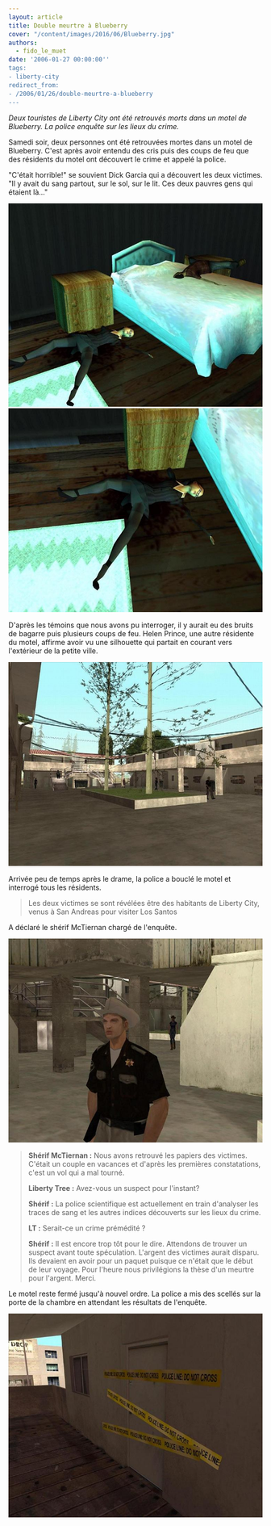 ```yaml
---
layout: article
title: Double meurtre à Blueberry
cover: "/content/images/2016/06/Blueberry.jpg"
authors:
  - fido_le_muet
date: '2006-01-27 00:00:00''
tags:
- liberty-city
redirect_from:
- /2006/01/26/double-meurtre-a-blueberry
---
```


_Deux touristes de Liberty City ont été retrouvés morts dans un motel de Blueberry. La police enquête sur les lieux du crime._

Samedi soir, deux personnes ont été retrouvées mortes dans un motel de Blueberry. C'est après avoir entendu des cris puis des coups de feu que des résidents du motel ont découvert le crime et appelé la police.

"C'était horrible!" se souvient Dick Garcia qui a découvert les deux victimes. "Il y avait du sang partout, sur le sol, sur le lit. Ces deux pauvres gens qui étaient là..."

![](/content/images/2005/01/Blueberry_Meurtre.jpg)
![](/content/images/2005/01/Blueberry_Fille.jpg)

D'après les témoins que nous avons pu interroger, il y aurait eu des bruits de bagarre puis plusieurs coups de feu. Helen Prince, une autre résidente du motel, affirme avoir vu une silhouette qui partait en courant vers l'extérieur de la petite ville.

![](/content/images/2005/01/Blueberry_motel.jpg)

Arrivée peu de temps après le drame, la police a bouclé le motel et interrogé tous les résidents.

> Les deux victimes se sont révélées être des habitants de Liberty City, venus à San Andreas pour visiter Los Santos

A déclaré le shérif McTiernan chargé de l'enquête.

![](/content/images/2005/01/Blueberry_Flic.jpg)

> **Shérif McTiernan :** Nous avons retrouvé les papiers des victimes. C'était un couple en vacances et d'après les premières constatations, c'est un vol qui a mal tourné.
> 
> **Liberty Tree :** Avez-vous un suspect pour l'instant?
> 
> **Shérif :** La police scientifique est actuellement en train d'analyser les traces de sang et les autres indices découverts sur les lieux du crime.
> 
> **LT :** Serait-ce un crime prémédité ?
> 
> **Shérif :** Il est encore trop tôt pour le dire. Attendons de trouver un suspect avant toute spéculation. L'argent des victimes aurait disparu. Ils devaient en avoir pour un paquet puisque ce n'était que le début de leur voyage. Pour l'heure nous privilégions la thèse d'un meurtre pour l'argent. Merci.

Le motel reste fermé jusqu'à nouvel ordre. La police a mis des scellés sur la porte de la chambre en attendant les résultats de l'enquête.

![](/content/images/2005/01/Police_Line.jpg)
